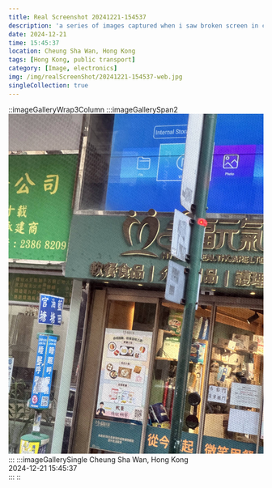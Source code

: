 ```yaml
---
title: Real Screenshot 20241221-154537
description: 'a series of images captured when i saw broken screen in city'
date: 2024-12-21
time: 15:45:37
location: Cheung Sha Wan, Hong Kong
tags: [Hong Kong, public transport]
category: [Image, electronics]
img: /img/realScreenShot/20241221-154537-web.jpg
singleCollection: true
---
```


::imageGalleryWrap3Column
    :::imageGallerySpan2
    ![alt text](/img/realScreenShot/20241221-154537-web.jpg) 
    :::
    :::imageGallerySingle
    Cheung Sha Wan, Hong Kong  
    2024-12-21     15:45:37  
   :::
::